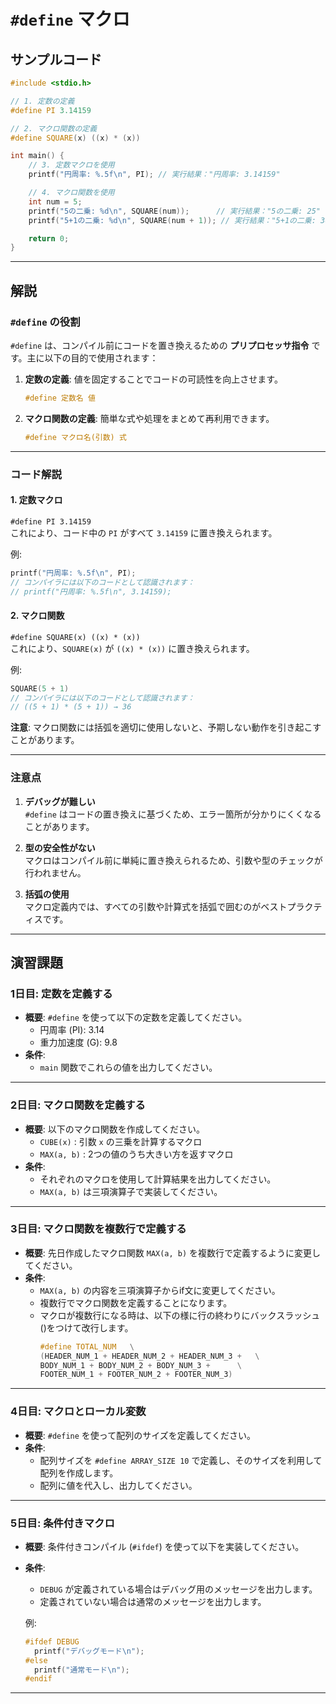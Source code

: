 # **`#define` マクロ**

## サンプルコード

```cpp
#include <stdio.h>

// 1. 定数の定義
#define PI 3.14159

// 2. マクロ関数の定義
#define SQUARE(x) ((x) * (x))

int main() {
    // 3. 定数マクロを使用
    printf("円周率: %.5f\n", PI); // 実行結果："円周率: 3.14159"

    // 4. マクロ関数を使用
    int num = 5;
    printf("5の二乗: %d\n", SQUARE(num));      // 実行結果："5の二乗: 25"
    printf("5+1の二乗: %d\n", SQUARE(num + 1)); // 実行結果："5+1の二乗: 36"

    return 0;
}
```

---

## 解説

### **`#define` の役割**
`#define` は、コンパイル前にコードを置き換えるための **プリプロセッサ指令** です。主に以下の目的で使用されます：

1. **定数の定義**: 値を固定することでコードの可読性を向上させます。  
   ```cpp
   #define 定数名 値
   ```

2. **マクロ関数の定義**: 簡単な式や処理をまとめて再利用できます。  
   ```cpp
   #define マクロ名(引数) 式
   ```

---

### **コード解説**

#### **1. 定数マクロ**
`#define PI 3.14159`  
これにより、コード中の `PI` がすべて `3.14159` に置き換えられます。  

例:  
```cpp
printf("円周率: %.5f\n", PI);
// コンパイラには以下のコードとして認識されます：
// printf("円周率: %.5f\n", 3.14159);
```

#### **2. マクロ関数**
`#define SQUARE(x) ((x) * (x))`  
これにより、`SQUARE(x)` が `((x) * (x))` に置き換えられます。  

例:  
```cpp
SQUARE(5 + 1)
// コンパイラには以下のコードとして認識されます：
// ((5 + 1) * (5 + 1)) → 36
```

**注意**: マクロ関数には括弧を適切に使用しないと、予期しない動作を引き起こすことがあります。

---

### **注意点**

1. **デバッグが難しい**  
   `#define` はコードの置き換えに基づくため、エラー箇所が分かりにくくなることがあります。

2. **型の安全性がない**  
   マクロはコンパイル前に単純に置き換えられるため、引数や型のチェックが行われません。

3. **括弧の使用**  
   マクロ定義内では、すべての引数や計算式を括弧で囲むのがベストプラクティスです。

---

## 演習課題

### **1日目: 定数を定義する**

- **概要**: `#define` を使って以下の定数を定義してください。
  - 円周率 (PI): 3.14
  - 重力加速度 (G): 9.8
- **条件**:  
  - `main` 関数でこれらの値を出力してください。

---

### **2日目: マクロ関数を定義する**

- **概要**: 以下のマクロ関数を作成してください。
  - `CUBE(x)` : 引数 `x` の三乗を計算するマクロ
  - `MAX(a, b)` : 2つの値のうち大きい方を返すマクロ
- **条件**:  
  - それぞれのマクロを使用して計算結果を出力してください。
  - `MAX(a, b)` は三項演算子で実装してください。
---

### **3日目: マクロ関数を複数行で定義する**

- **概要**: 先日作成したマクロ関数 `MAX(a, b)` を複数行で定義するように変更してください。
- **条件**:  
  - `MAX(a, b)` の内容を三項演算子からif文に変更してください。
  - 複数行でマクロ関数を定義することになります。
  - マクロが複数行になる時は、以下の様に行の終わりにバックスラッシュ(\)をつけて改行します。
    ```cpp
    #define TOTAL_NUM	\
    (HEADER_NUM_1 + HEADER_NUM_2 + HEADER_NUM_3 +	\
    BODY_NUM_1 + BODY_NUM_2 + BODY_NUM_3 + 		\
    FOOTER_NUM_1 + FOOTER_NUM_2 + FOOTER_NUM_3)
    ```

---

### **4日目: マクロとローカル変数**

- **概要**: `#define` を使って配列のサイズを定義してください。
- **条件**:  
  - 配列サイズを `#define ARRAY_SIZE 10` で定義し、そのサイズを利用して配列を作成します。
  - 配列に値を代入し、出力してください。

---

### **5日目: 条件付きマクロ**

- **概要**: 条件付きコンパイル (`#ifdef`) を使って以下を実装してください。
- **条件**:  
  - `DEBUG` が定義されている場合はデバッグ用のメッセージを出力します。
  - 定義されていない場合は通常のメッセージを出力します。

  例:  
  ```cpp
  #ifdef DEBUG
    printf("デバッグモード\n");
  #else
    printf("通常モード\n");
  #endif
  ```

---